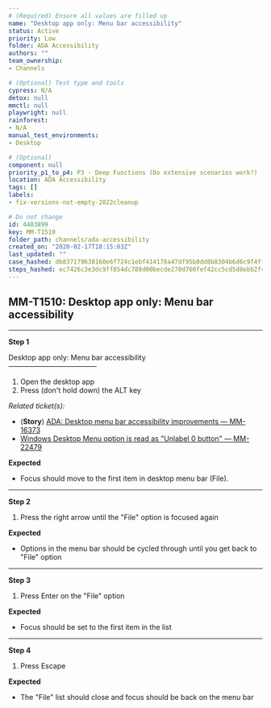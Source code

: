 ```yaml
---
# (Required) Ensure all values are filled up
name: "Desktop app only: Menu bar accessibility"
status: Active
priority: Low
folder: ADA Accessibility
authors: ""
team_ownership: 
- Channels

# (Optional) Test type and tools
cypress: N/A
detox: null
mmctl: null
playwright: null
rainforest: 
- N/A
manual_test_environments: 
- Desktop

# (Optional)
component: null
priority_p1_to_p4: P3 - Deep Functions (Do extensive scenarios work?)
location: ADA Accessibility
tags: []
labels: 
- fix-versions-not-empty-2022cleanup

# Do not change
id: 4403899
key: MM-T1510
folder_path: channels/ada-accessibility
created_on: "2020-02-17T18:15:03Z"
last_updated: ""
case_hashed: db837179638160e6f724c1ebf414178a47df95b0dd8b8304b6d6c9f4ffa28553276604b10e20922a7954c2cd3ecc81f6
steps_hashed: ec7426c3e3dc9ff854dc788d00becde270d760fef42cc5cd5d8ebb2f48e22633295a6fd23224abd4ff83b51bab93c2ac
---
```


## MM-T1510: Desktop app only: Menu bar accessibility

---

**Step 1**

Desktop app only: Menu bar accessibility\
–––––––––––––––––––––––––

1. Open the desktop app
2. Press (don't hold down) the ALT key

_Related ticket(s):_

- (**Story**) [ADA: Desktop menu bar accessibility improvements — MM-16373](https://mattermost.atlassian.net/browse/MM-16373)
- [Windows Desktop Menu option is read as "Unlabel 0 button" — MM-22479](https://mattermost.atlassian.net/browse/MM-22479)

**Expected**

- Focus should move to the first item in desktop menu bar (File).

---

**Step 2**

1. Press the right arrow until the "File" option is focused again

**Expected**

- Options in the menu bar should be cycled through until you get back to "File" option

---

**Step 3**

1. Press Enter on the "File" option

**Expected**

- Focus should be set to the first item in the list

---

**Step 4**

1. Press Escape

**Expected**

- The "File" list should close and focus should be back on the menu bar
